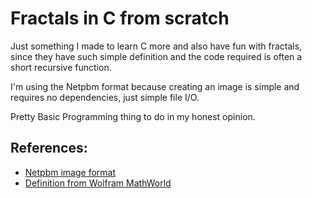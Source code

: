 # Fractals in C from scratch

Just something I made to learn C more and also have fun with fractals, since they have 
such simple definition and the code required is often a short recursive function.

I'm using the Netpbm format because creating an image is simple and requires no dependencies, just simple file I/O.


Pretty Basic Programming thing to do in my honest opinion.


## References:
- [Netpbm image format](https://netpbm.sourceforge.net/doc/)
- [Definition from Wolfram MathWorld](https://mathworld.wolfram.com/Fractal.html)
